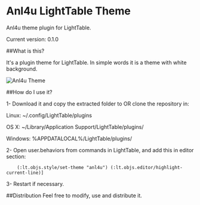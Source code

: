 Anl4u LightTable Theme
===========

Anl4u theme plugin for LightTable.

Current version: 0.1.0

##What is this?

It's a plugin theme for LightTable. In simple words it is a theme with white background.

![Anl4u Theme](http://i.imgur.com/4UJ1rRe.png)

##How do I use it?

1- Download it and copy the extracted folder to OR clone the repository in:

Linux: ~/.config/LightTable/plugins

OS X: ~/Library/Application Support/LightTable/plugins/

Windows: %APPDATALOCAL%/LightTable/plugins/

2- Open user.behaviors from commands in LightTable, and add this in editor section:

		(:lt.objs.style/set-theme "anl4u") (:lt.objs.editor/highlight-current-line)]

3- Restart if necessary.

##Distribution
Feel free to modify, use and distribute it.
